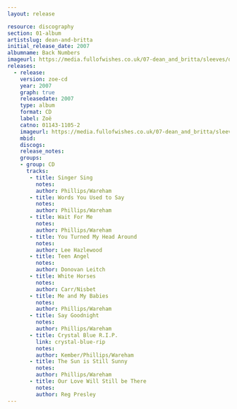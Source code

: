 ```yaml
---
layout: release

resource: discography
section: 01-album
artistslug: dean-and-britta
initial_release_date: 2007
albumname: Back Numbers
imageurl: https://media.fullofwishes.co.uk/07-dean_and_britta/sleeves/dab_backnumbers.jpg
releases:
  - release:
    version: zoe-cd
    year: 2007
    graph: true
    releasedate: 2007
    type: album
    format: CD
    label: Zoë
    catno: 01143-1105-2
    imageurl: https://media.fullofwishes.co.uk/07-dean_and_britta/sleeves/dab_backnumbers.jpg
    mbid:
    discogs:
    release_notes:
    groups:
    - group: CD
      tracks:
       - title: Singer Sing
         notes:
         author: Phillips/Wareham
       - title: Words You Used to Say
         notes:
         author: Phillips/Wareham
       - title: Wait For Me
         notes:
         author: Phillips/Wareham
       - title: You Turned My Head Around
         notes:
         author: Lee Hazlewood
       - title: Teen Angel
         notes:
         author: Donovan Leitch
       - title: White Horses
         notes:
         author: Carr/Nisbet
       - title: Me and My Babies
         notes:
         author: Phillips/Wareham
       - title: Say Goodnight
         notes:
         author: Phillips/Wareham
       - title: Crystal Blue R.I.P.
         link: crystal-blue-rip
         notes:
         author: Kember/Phillips/Wareham
       - title: The Sun is Still Sunny
         notes:
         author: Phillips/Wareham
       - title: Our Love Will Still be There
         notes:
         author: Reg Presley
---
```

